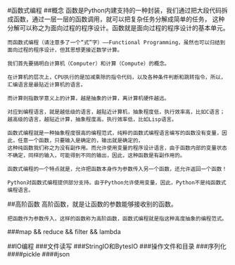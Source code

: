 #函数式编程
##概念
    函数是Python内建支持的一种封装，我们通过把大段代码拆成函数，通过一层一层的函数调用，就可以把复杂任务分解成简单的任务，
    这种分解可以称之为面向过程的程序设计。函数就是面向过程的程序设计的基本单元。

    而函数式编程（请注意多了一个“式”字）——Functional Programming，虽然也可以归结到面向过程的程序设计，但其思想更接近数学计算。
    
    我们首先要搞明白计算机（Computer）和计算（Compute）的概念。
    
    在计算机的层次上，CPU执行的是加减乘除的指令代码，以及各种条件判断和跳转指令，所以，汇编语言是最贴近计算机的语言。
    
    而计算则指数学意义上的计算，越是抽象的计算，离计算机硬件越远。
    
    对应到编程语言，就是越低级的语言，越贴近计算机，抽象程度低，执行效率高，比如C语言；越高级的语言，越贴近计算，抽象程度高，执行效率低，比如Lisp语言。
    
    函数式编程就是一种抽象程度很高的编程范式，纯粹的函数式编程语言编写的函数没有变量，因此，任意一个函数，只要输入是确定的，输出就是确定的，
    这种纯函数我们称之为没有副作用。而允许使用变量的程序设计语言，由于函数内部的变量状态不确定，同样的输入，可能得到不同的输出，因此，这种函数是有副作用的。
    
    函数式编程的一个特点就是，允许把函数本身作为参数传入另一个函数，还允许返回一个函数！
    
    Python对函数式编程提供部分支持。由于Python允许使用变量，因此，Python不是纯函数式编程语言。
##高阶函数
    高阶函数，就是让函数的参数能够接收别的函数。
    
    把函数作为参数传入，这样的函数称为高阶函数，函数式编程就是指这种高度抽象的编程范式。
###map && reduce && filter && lambda

##IO编程
###文件读写
###StringIO和BytesIO
###操作文件和目录
###序列化
####pickle
####json